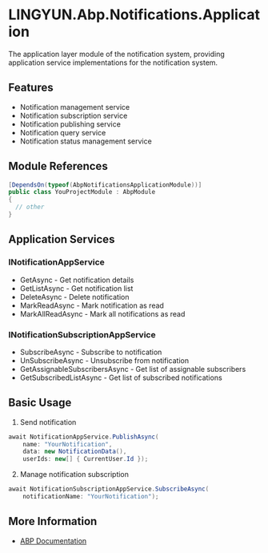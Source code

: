 # LINGYUN.Abp.Notifications.Application

The application layer module of the notification system, providing application service implementations for the notification system.

## Features

* Notification management service
* Notification subscription service
* Notification publishing service
* Notification query service
* Notification status management service

## Module References

```csharp
[DependsOn(typeof(AbpNotificationsApplicationModule))]
public class YouProjectModule : AbpModule
{
  // other
}
```

## Application Services

### INotificationAppService

* GetAsync - Get notification details
* GetListAsync - Get notification list
* DeleteAsync - Delete notification
* MarkReadAsync - Mark notification as read
* MarkAllReadAsync - Mark all notifications as read

### INotificationSubscriptionAppService

* SubscribeAsync - Subscribe to notification
* UnSubscribeAsync - Unsubscribe from notification
* GetAssignableSubscribersAsync - Get list of assignable subscribers
* GetSubscribedListAsync - Get list of subscribed notifications

## Basic Usage

1. Send notification
```csharp
await NotificationAppService.PublishAsync(
    name: "YourNotification",
    data: new NotificationData(),
    userIds: new[] { CurrentUser.Id });
```

2. Manage notification subscription
```csharp
await NotificationSubscriptionAppService.SubscribeAsync(
    notificationName: "YourNotification");
```

## More Information

* [ABP Documentation](https://docs.abp.io)
